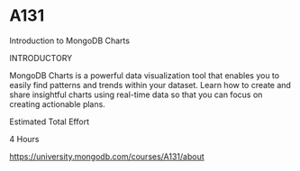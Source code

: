 # A131
Introduction to MongoDB Charts

INTRODUCTORY

MongoDB Charts is a powerful data visualization tool that enables you to easily find patterns and trends within your dataset. Learn how to create and share insightful charts using real-time data so that you can focus on creating actionable plans.

Estimated Total Effort

4 Hours

https://university.mongodb.com/courses/A131/about
